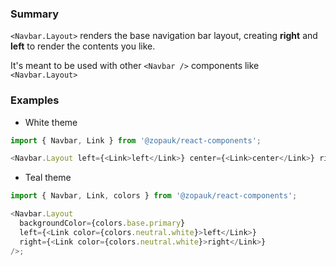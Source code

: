 ### Summary

`<Navbar.Layout>` renders the base navigation bar layout, creating **right** and **left** to render the contents you like.

It's meant to be used with other `<Navbar />` components like `<Navbar.Layout>`

### Examples

- White theme

```js { "props": { "style": { "transform": "translate3d(0, 0, 0)", "backgroundColor": "#00B9A7", "border": "2px solid #efefef" } } }
import { Navbar, Link } from '@zopauk/react-components';

<Navbar.Layout left={<Link>left</Link>} center={<Link>center</Link>} right={<Link>right</Link>} />;
```

- Teal theme

```js { "props": { "style": { "transform": "translate3d(0, 0, 0)", "backgroundColor": "#fff", "border": "2px solid #efefef" } } }
import { Navbar, Link, colors } from '@zopauk/react-components';

<Navbar.Layout
  backgroundColor={colors.base.primary}
  left={<Link color={colors.neutral.white}>left</Link>}
  right={<Link color={colors.neutral.white}>right</Link>}
/>;
```
